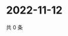 # 2022-11-12

共 0 条

<!-- BEGIN WEIBO -->
<!-- 最后更新时间 Sat Nov 12 2022 23:17:13 GMT+0800 (China Standard Time) -->

<!-- END WEIBO -->
